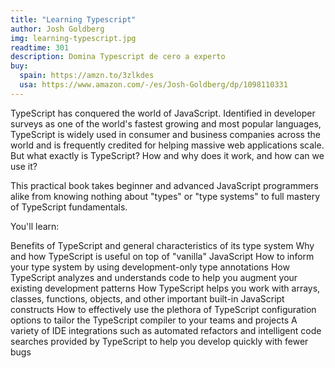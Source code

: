 ```yaml
---
title: "Learning Typescript"
author: Josh Goldberg
img: learning-typescript.jpg
readtime: 301
description: Domina Typescript de cero a experto
buy:
  spain: https://amzn.to/3zlkdes
  usa: https://www.amazon.com/-/es/Josh-Goldberg/dp/1098110331
---
```


TypeScript has conquered the world of JavaScript. Identified in developer surveys as one of the world's fastest growing and most popular languages, TypeScript is widely used in consumer and business companies across the world and is frequently credited for helping massive web applications scale. But what exactly is TypeScript? How and why does it work, and how can we use it?

This practical book takes beginner and advanced JavaScript programmers alike from knowing nothing about "types" or "type systems" to full mastery of TypeScript fundamentals.

You'll learn:

Benefits of TypeScript and general characteristics of its type system
Why and how TypeScript is useful on top of "vanilla" JavaScript
How to inform your type system by using development-only type annotations
How TypeScript analyzes and understands code to help you augment your existing development patterns
How TypeScript helps you work with arrays, classes, functions, objects, and other important built-in JavaScript constructs
How to effectively use the plethora of TypeScript configuration options to tailor the TypeScript compiler to your teams and projects
A variety of IDE integrations such as automated refactors and intelligent code searches provided by TypeScript to help you develop quickly with fewer bugs
